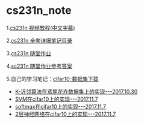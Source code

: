 cs231n_note
===
1.[cs231n 视频教程(中文字幕)](http://study.163.com/course/introduction.htm?courseId=1003223001)　　

2.[cs231n 全套详细笔记目录](/cs231n详细笔记.md)　　　

3.[cs231n 随堂作业](https://www.zhihu.com/search?type=content&q=%E6%96%AF%E5%9D%A6%E7%A6%8FCS231n%E8%AF%BE%E7%A8%8B%E4%BD%9C%E4%B8%9A)　　

4.[sc231n 随堂作业参考答案](http://www.cnblogs.com/daihengchen/tag/CS231n/)　　

5.自己的学习笔记：[cifar10-数据集下载](http://blog.csdn.net/garfielder007/article/details/51480844)　　　　　　　　

   * [K-近邻算法在鸢尾花卉数据集上的实现---2017.10.30](/KNN.py) 
   * [SVM在cifar10上的实现---2017.11.7](/SVM_cifar10.py)  
   * [softmax在cifar10上的实现---2017.11.7](/softmax_cifar10.py)      
   * [2层神经网络在cifar10上的实现---2017.11.7](/two_layers_network_cifar.py)
   
   

